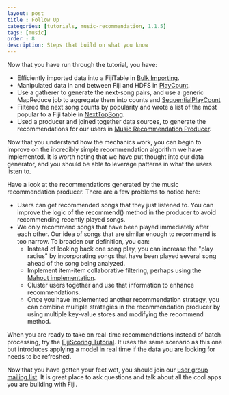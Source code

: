 ```yaml
---
layout: post
title : Follow Up
categories: [tutorials, music-recommendation, 1.1.5]
tags: [music]
order : 8
description: Steps that build on what you know
---
```


Now that you have run through the tutorial, you have:

* Efficiently imported data into a FijiTable in [Bulk Importing](../bulk-importing/).
* Manipulated data in and between Fiji and HDFS in [PlayCount](../play-count/).
* Use a gatherer to generate the next-song pairs, and use a generic MapReduce job to aggregate them
  into counts and [SequentialPlayCount](../sequential-play-count/)
* Filtered the next song counts by popularity and wrote a list of the most popular to a Fiji table
  in [NextTopSong](../next-songs/).
* Used a producer and joined together data sources, to generate the recommendations for our users in
  [Music Recommendation Producer](../recommendation-producer/).

Now that you understand how the mechanics work, you can begin to improve on the incredibly simple
recommendation algorithm we have implemented. It is worth noting that we have put thought into
our data generator, and you should be able to leverage patterns in what the users listen to.

Have a look at the recommendations generated by the music recommendation producer. There are a few
problems to notice here:

* Users can get recommended songs that they just listened to.
    You can improve the logic of the recommend() method in the producer to avoid recommending recently
    played songs.
* We only recommend songs that have been played immediately after each other.
    Our idea of songs that are similar enough to recommend is too narrow. To broaden our
    definition, you can:
     * Instead of looking back one song play, you can increase the "play radius" by
       incorporating songs that have been played several song ahead of the song being analyzed.
     * Implement item-item collaborative filtering, perhaps using the [Mahout implementation](https://cwiki.apache.org/confluence/display/MAHOUT/Itembased+Collaborative+Filtering).
     * Cluster users together and use that information to enhance recommendations.
     * Once you have implemented another recommendation strategy, you can combine multiple strategies
        in the recommendation producer by using multiple key-value stores and modifying the recommend method.

When you are ready to take on real-time recommendations instead of batch processing,
try the [FijiScoring Tutorial]({{site.tutorial_scoring_0_13_0}}/scoring-overview/).
It uses the same scenario as this one but introduces
applying a model in real time if the data you are looking for needs to be refreshed.

Now that you have gotten your feet wet, you should join our [user group mailing list](https://groups.google.com/a/fiji.org/forum/?fromgroups#!forum/user).
It is great place to ask questions and talk about all the cool apps you are building with Fiji.

